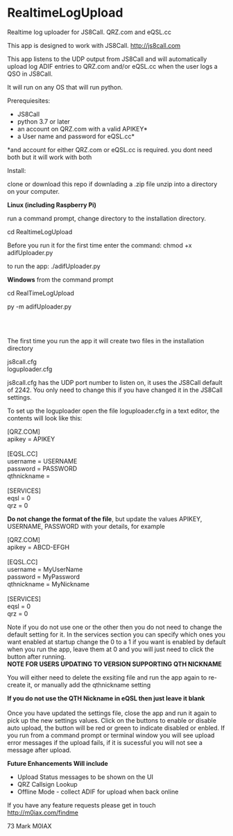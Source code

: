 # RealtimeLogUpload
 Realtime log uploader for JS8Call. QRZ.com and eQSL.cc
 
 This app is designed to work with JS8Call. http://js8call.com
 
 This app listens to the UDP output from JS8Call and will automatically upload log ADIF entries to QRZ.com and/or eQSL.cc when the user logs a QSO in JS8Call.
 
 It will run on any OS that will run python.
 
 Prerequiesites:
 
 <ul>
 <li>JS8Call</li>
 <li>python 3.7 or later</li>
 <li>an account on QRZ.com with a valid APIKEY*</li>
 <li>a User name and password for eQSL.cc*</li>
</ul>

*and account for either QRZ.com or eQSL.cc is required. you dont need both but it will work with both

Install:

clone or download this repo if downlading a .zip file unzip into a directory on your computer.

<b>Linux (including Raspberry Pi)</b>

run a command prompt, change directory to the installation directory.<br>

cd RealtimeLogUpload<br>

Before you run it for the first time enter the command:
chmod +x adifUploader.py

to run the app:
./adifUploader.py

<b>Windows</b>
 from the command prompt<br>
 
 cd RealTimeLogUpload<br>
 
 py -m adifUploader.py<br>
 
 <br>
 <br>
 
 The first time you run the app it will create two files in the installation directory<br>
 
 js8call.cfg<br>
 loguploader.cfg<br>
 
 js8call.cfg has the UDP port number to listen on, it uses the JS8Call default of 2242. You only need to change this if you have changed it in the JS8Call settings.<br>
 
 To set up the loguploader open the file loguploader.cfg in a text editor, the contents will look like this:<br>
 <p>
 [QRZ.COM]<br>
apikey = APIKEY<br>
<br>
[EQSL.CC]<br>
username = USERNAME<br>
password = PASSWORD<br>
qthnickname =<br>
<br>
[SERVICES]<br>
eqsl = 0<br>
qrz = 0<br>
 </p>
 
<b>Do not change the format of the file</b>, but update the values APIKEY, USERNAME, PASSWORD with your details, for example 

 <p>
 [QRZ.COM]<br>
apikey = ABCD-EFGH<br>
<br>
[EQSL.CC]<br>
username = MyUserName<br>
password = MyPassword<br>
qthnickname = MyNickname<br>
<br>
[SERVICES]<br>
eqsl = 0<br>
qrz = 0<br>
 </p>

Note if you do not use one or the other then you do not need to change the default setting for it.
In the services section you can specify which ones you want enabled at startup change the 0 to a 1 if you want is enabled by default when you run the app, leave them at 0 and you will just need to click the button after running.
<br>
<strong>NOTE FOR USERS UPDATING TO VERSION SUPPORTING QTH NICKNAME</strong>
<p>You will either need to delete the exsiting file and run the app again to re-create it, or manually add the qthnickname setting
 </p>
 <b>If you do not use the QTH Nickname in eQSL then just leave it blank</b>
 <br>
 <br>
Once you have updated the settings file, close the app and run it again to pick up the new settings values.
Click on the buttons to enable or disable auto upload, the button will be red or green to indicate disabled or enbled.
If you run from a command prompt or terminal window you will see upload error messages if the upload fails, if it is sucessful you will not see a message after upload.
<br>

<b>Future Enhancements Will include</b><br>
<ul>
 <li>Upload Status messages to be shown on the UI</li>
 <li>QRZ Callsign Lookup</li>
 <li>Offline Mode - collect ADIF for upload when back online</li>
</ul>

If you have any feature requests please get in touch http://m0iax.com/findme

73
Mark
M0IAX



